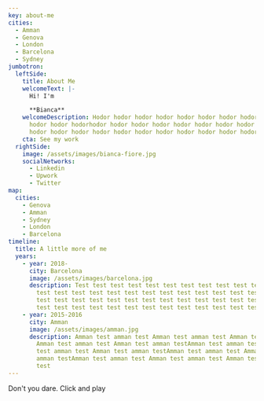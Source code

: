```yaml
---
key: about-me
cities:
  - Amman
  - Genova
  - London
  - Barcelona
  - Sydney
jumbotron:
  leftSide:
    title: About Me
    welcomeText: |-
      Hi! I'm

      **Bianca**
    welcomeDescription: Hodor hodor hodor hodor hodor hodor hodor hodor hodor hodor
      hodor hodor hodorhodor hodor hodor hodor hodor hodor hodor hodor hodor
      hodor hodor hodor hodor hodor hodor hodor hodor hodor hodor hodor
    cta: See my work
  rightSide:
    image: /assets/images/bianca-fiore.jpg
    socialNetworks:
      - Linkedin
      - Upwork
      - Twitter
map:
  cities:
    - Genova
    - Amman
    - Sydney
    - London
    - Barcelona
timeline:
  title: A little more of me
  years:
    - year: 2018-
      city: Barcelona
      image: /assets/images/barcelona.jpg
      description: Test test test test test test test test test test test test test
        test test test test test test test test test test test test test test
        test test test test test test test test test test test test test test
        test test test test test test test test test test test test test test
    - year: 2015-2016
      city: Amman
      image: /assets/images/amman.jpg
      description: Amman test amman test Amman test amman test Amman test amman test
        Amman test amman test Amman test amman testAmman test amman test Amman
        test amman test Amman test amman testAmman test amman test Amman test
        amman testAmman test amman test Amman test amman test Amman test amman
        test
---
```

Don't you dare. Click and play
